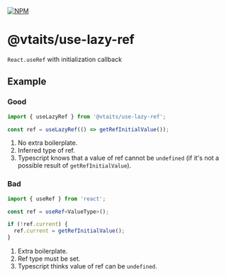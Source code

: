 [![NPM](https://img.shields.io/npm/v/@vtaits/use-lazy-ref.svg)](https://www.npmjs.com/package/@vtaits/use-lazy-ref)

# @vtaits/use-lazy-ref

`React.useRef` with initialization callback

## Example

### Good

```typescript
import { useLazyRef } from '@vtaits/use-lazy-ref';

const ref = useLazyRef(() => getRefInitialValue());
```

1. No extra boilerplate.
2. Inferred type of ref.
3. Typescript knows that a value of ref cannot be `undefined` (if it's not a possible result of `getRefInitialValue`).

### Bad

```typescript
import { useRef } from 'react';

const ref = useRef<ValueType>();

if (!ref.current) {
  ref.current = getRefInitialValue();
}
```

1. Extra boilerplate.
2. Ref type must be set.
3. Typescript thinks value of ref can be `undefined`.
